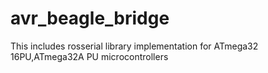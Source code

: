 # avr_beagle_bridge
This includes rosserial library implementation for ATmega32 16PU,ATmega32A PU microcontrollers 
